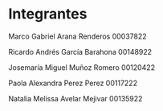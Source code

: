 # Integrantes

Marco Gabriel Arana Renderos 00037822 

Ricardo Andrés García Barahona 00148922 

Josemaría Miguel Muñoz Romero 00120422 

Paola Alexandra Perez Perez 00117222

Natalia Melissa Avelar Mejivar 00135922
